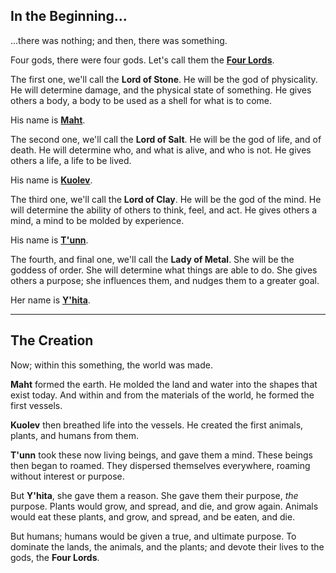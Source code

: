## In the Beginning...
...there was nothing; and then, there was something.

Four gods, there were four gods. Let's call them the <ins>**Four Lords**</ins>.

The first one, we'll call the **Lord of Stone**. He will be the god of physicality. He will determine damage, and the physical state of something. He gives others a body, a body to be used as a shell for what is to come. 

His name is <ins>**Maht**</ins>.

The second one, we'll call the **Lord of Salt**. He will be the god of life, and of death. He will determine who, and what is alive, and who is not. He gives others a life, a life to be lived. 

His name is <ins>**Kuolev**</ins>.

The third one, we'll call the **Lord of Clay**. He will be the god of the mind. He will determine the ability of others to think, feel, and act. He gives others a mind, a mind to be molded by experience. 

His name is <ins>**T'unn**</ins>.

The fourth, and final one, we'll call the **Lady of Metal**. She will be the goddess of order. She will determine what things are able to do. She gives others a purpose; she influences them, and nudges them to a greater goal.

Her name is <ins>**Y'hita**</ins>.

---

## The Creation
Now; within this something, the world was made.

**Maht** formed the earth. He molded the land and water into the shapes that exist today. And within and from the materials of the world, he formed the first vessels.

**Kuolev** then breathed life into the vessels. He created the first animals, plants, and humans from them.

**T'unn** took these now living beings, and gave them a mind. These beings then began to roamed. They dispersed themselves everywhere, roaming without interest or purpose.

But **Y'hita**, she gave them a reason. She gave them their purpose, *the* purpose. Plants would grow, and spread, and die, and grow again. Animals would eat these plants, and grow, and spread, and be eaten, and die.

But humans; humans would be given a true, and ultimate purpose. To dominate the lands, the animals, and the plants; and devote their lives to the gods, the **Four Lords**.

